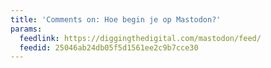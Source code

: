 ```yaml
---
title: 'Comments on: Hoe begin je op Mastodon?'
params:
  feedlink: https://diggingthedigital.com/mastodon/feed/
  feedid: 25046ab24db05f5d1561ee2c9b7cce30
---
```

